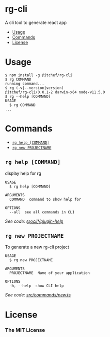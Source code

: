 rg-cli
======

A cli tool to generate react app

<!-- toc -->
* [Usage](#usage)
* [Commands](#commands)
* [License](#license)
<!-- tocstop -->
# Usage
<!-- usage -->
```sh-session
$ npm install -g @itchef/rg-cli
$ rg COMMAND
running command...
$ rg (-v|--version|version)
@itchef/rg-cli/0.0.1-2 darwin-x64 node-v11.5.0
$ rg --help [COMMAND]
USAGE
  $ rg COMMAND
...
```
<!-- usagestop -->
# Commands
<!-- commands -->
* [`rg help [COMMAND]`](#rg-help-command)
* [`rg new PROJECTNAME`](#rg-new-projectname)

## `rg help [COMMAND]`

display help for rg

```
USAGE
  $ rg help [COMMAND]

ARGUMENTS
  COMMAND  command to show help for

OPTIONS
  --all  see all commands in CLI
```

_See code: [@oclif/plugin-help](https://github.com/oclif/plugin-help/blob/v2.1.6/src/commands/help.ts)_

## `rg new PROJECTNAME`

To generate a new rg-cli project

```
USAGE
  $ rg new PROJECTNAME

ARGUMENTS
  PROJECTNAME  Name of your application

OPTIONS
  -h, --help  show CLI help
```

_See code: [src/commands/new.ts](https://github.com/ITChef/rg-cli/blob/v0.0.1-2/src/commands/new.ts)_
<!-- commandsstop -->

# License
### The MIT License

